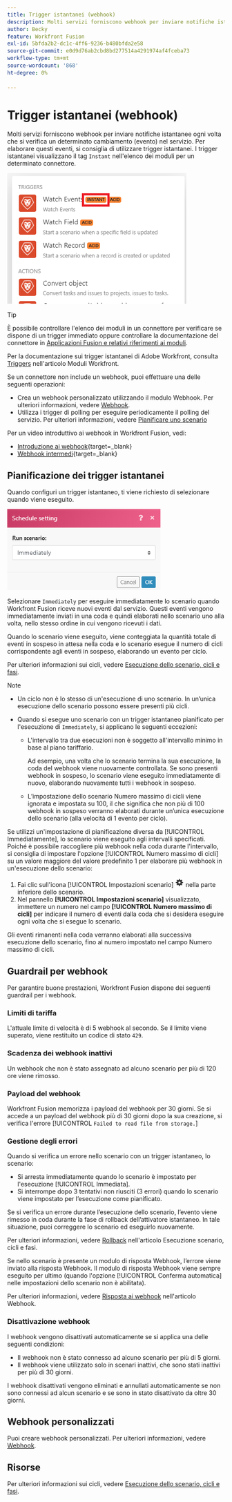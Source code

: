 ```yaml
---
title: Trigger istantanei (webhook)
description: Molti servizi forniscono webhook per inviare notifiche istantanee ogni volta che si verifica una certa modifica nel servizio. Per elaborare queste notifiche, ti consigliamo di utilizzare trigger istantanei. Questo articolo descrive l’utilizzo e la funzionalità dei trigger istantanei in Adobe Workfront Fusion.
author: Becky
feature: Workfront Fusion
exl-id: 5bfda2b2-dc1c-4ff6-9236-b480bfda2e58
source-git-commit: e0d9d76ab2cbd8bd277514a4291974af4fceba73
workflow-type: tm+mt
source-wordcount: '868'
ht-degree: 0%

---
```


# Trigger istantanei (webhook)

Molti servizi forniscono webhook per inviare notifiche istantanee ogni volta che si verifica un determinato cambiamento (evento) nel servizio. Per elaborare questi eventi, si consiglia di utilizzare trigger istantanei. I trigger istantanei visualizzano il tag `Instant` nell&#39;elenco dei moduli per un determinato connettore.

![Istantanea](assets/instant.png)

>[!TIP]
>
>È possibile controllare l&#39;elenco dei moduli in un connettore per verificare se dispone di un trigger immediato oppure controllare la documentazione del connettore in [Applicazioni Fusion e relativi riferimenti ai moduli](/help/workfront-fusion/references/apps-and-modules/apps-and-modules-toc.md).
>
>Per la documentazione sui trigger istantanei di Adobe Workfront, consulta [Triggers](/help/workfront-fusion/references/apps-and-modules/adobe-connectors/workfront-modules.md#triggers) nell&#39;articolo Moduli Workfront.

Se un connettore non include un webhook, puoi effettuare una delle seguenti operazioni:

* Crea un webhook personalizzato utilizzando il modulo Webhook.
Per ulteriori informazioni, vedere [Webhook](/help/workfront-fusion/references/apps-and-modules/universal-connectors/webhooks-updated.md).
* Utilizza i trigger di polling per eseguire periodicamente il polling del servizio.
Per ulteriori informazioni, vedere [Pianificare uno scenario](/help/workfront-fusion/create-scenarios/config-scenarios-settings/schedule-a-scenario.md)

Per un video introduttivo ai webhook in Workfront Fusion, vedi:

* [Introduzione ai webhook](https://video.tv.adobe.com/v/3427025/){target=_blank}
* [Webhook intermedi](https://video.tv.adobe.com/v/3427030/){target=_blank}

## Pianificazione dei trigger istantanei

Quando configuri un trigger istantaneo, ti viene richiesto di selezionare quando viene eseguito.

![Impostazione pianificazione](assets/schedule-setting.png)

Selezionare `Immediately` per eseguire immediatamente lo scenario quando Workfront Fusion riceve nuovi eventi dal servizio. Questi eventi vengono immediatamente inviati in una coda e quindi elaborati nello scenario uno alla volta, nello stesso ordine in cui vengono ricevuti i dati.

Quando lo scenario viene eseguito, viene conteggiata la quantità totale di eventi in sospeso in attesa nella coda e lo scenario esegue il numero di cicli corrispondente agli eventi in sospeso, elaborando un evento per ciclo.

Per ulteriori informazioni sui cicli, vedere [Esecuzione dello scenario, cicli e fasi](/help/workfront-fusion/references/scenarios/scenario-execution-cycles-phases.md).

>[!NOTE]
>
>* Un ciclo non è lo stesso di un&#39;esecuzione di uno scenario. In un’unica esecuzione dello scenario possono essere presenti più cicli.
>* Quando si esegue uno scenario con un trigger istantaneo pianificato per l&#39;esecuzione di `Immediately`, si applicano le seguenti eccezioni:
>
>     * L&#39;intervallo tra due esecuzioni non è soggetto all&#39;intervallo minimo in base al piano tariffario.
>
>       Ad esempio, una volta che lo scenario termina la sua esecuzione, la coda del webhook viene nuovamente controllata. Se sono presenti webhook in sospeso, lo scenario viene eseguito immediatamente di nuovo, elaborando nuovamente tutti i webhook in sospeso.
>   
>     * L’impostazione dello scenario Numero massimo di cicli viene ignorata e impostata su 100, il che significa che non più di 100 webhook in sospeso verranno elaborati durante un’unica esecuzione dello scenario (alla velocità di 1 evento per ciclo).
>


Se utilizzi un&#39;impostazione di pianificazione diversa da [!UICONTROL Immediatamente], lo scenario viene eseguito agli intervalli specificati. Poiché è possibile raccogliere più webhook nella coda durante l&#39;intervallo, si consiglia di impostare l&#39;opzione [!UICONTROL Numero massimo di cicli] su un valore maggiore del valore predefinito 1 per elaborare più webhook in un&#39;esecuzione dello scenario:

1. Fai clic sull&#39;icona [!UICONTROL Impostazioni scenario] ![Icona Impostazioni scenario](assets/scenario-settings-icon.png) nella parte inferiore dello scenario.
1. Nel pannello **[!UICONTROL Impostazioni scenario]** visualizzato, immettere un numero nel campo **[!UICONTROL Numero massimo di cicli]** per indicare il numero di eventi dalla coda che si desidera eseguire ogni volta che si esegue lo scenario.

Gli eventi rimanenti nella coda verranno elaborati alla successiva esecuzione dello scenario, fino al numero impostato nel campo Numero massimo di cicli.

## Guardrail per webhook

Per garantire buone prestazioni, Workfront Fusion dispone dei seguenti guardrail per i webhook.

### Limiti di tariffa

L&#39;attuale limite di velocità è di 5 webhook al secondo. Se il limite viene superato, viene restituito un codice di stato `429`.

### Scadenza dei webhook inattivi

Un webhook che non è stato assegnato ad alcuno scenario per più di 120 ore viene rimosso.

### Payload del webhook

Workfront Fusion memorizza i payload del webhook per 30 giorni. Se si accede a un payload del webhook più di 30 giorni dopo la sua creazione, si verifica l&#39;errore [!UICONTROL `Failed to read file from storage.`]

### Gestione degli errori

Quando si verifica un errore nello scenario con un trigger istantaneo, lo scenario:

* Si arresta immediatamente quando lo scenario è impostato per l&#39;esecuzione [!UICONTROL Immediata].
* Si interrompe dopo 3 tentativi non riusciti (3 errori) quando lo scenario viene impostato per l’esecuzione come pianificato.

Se si verifica un errore durante l’esecuzione dello scenario, l’evento viene rimesso in coda durante la fase di rollback dell’attivatore istantaneo. In tale situazione, puoi correggere lo scenario ed eseguirlo nuovamente.

Per ulteriori informazioni, vedere [Rollback](/help/workfront-fusion/references/scenarios/scenario-execution-cycles-phases.md#rollback) nell&#39;articolo Esecuzione scenario, cicli e fasi.

Se nello scenario è presente un modulo di risposta Webhook, l’errore viene inviato alla risposta Webhook. Il modulo di risposta Webhook viene sempre eseguito per ultimo (quando l&#39;opzione [!UICONTROL Conferma automatica] nelle impostazioni dello scenario non è abilitata).

Per ulteriori informazioni, vedere [Risposta ai webhook](/help/workfront-fusion/references/apps-and-modules/universal-connectors/webhooks-updated.md#responding-to-webhooks) nell&#39;articolo Webhook.

### Disattivazione webhook

I webhook vengono disattivati automaticamente se si applica una delle seguenti condizioni:

* Il webhook non è stato connesso ad alcuno scenario per più di 5 giorni.
* Il webhook viene utilizzato solo in scenari inattivi, che sono stati inattivi per più di 30 giorni.

I webhook disattivati vengono eliminati e annullati automaticamente se non sono connessi ad alcun scenario e se sono in stato disattivato da oltre 30 giorni.

## Webhook personalizzati

Puoi creare webhook personalizzati. Per ulteriori informazioni, vedere [Webhook](/help/workfront-fusion/references/apps-and-modules/universal-connectors/webhooks-updated.md).

## Risorse

Per ulteriori informazioni sui cicli, vedere [Esecuzione dello scenario, cicli e fasi](/help/workfront-fusion/references/scenarios/scenario-execution-cycles-phases.md).
